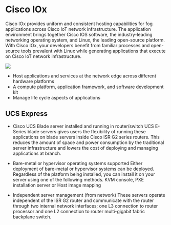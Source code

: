 # Cisco IOx 

Cisco IOx provides uniform and consistent hosting capabilities for fog applications across Cisco IoT network infrastructure. 
The application environment brings together Cisco IOS software, the industry-leading networking operating system, and Linux, 
the leading open-source platform. With Cisco IOx, your developers benefit from familiar processes and open-source tools prevalent 
with Linux while generating applications that execute on Cisco IoT network infrastructure.

 ![](/posts/files/cloud_to_fog/images/cisco_iox.jpg)

- Host applications and services at the network edge across different hardware platforms
- A compute platform, application framework, and software development kit
- Manage life cycle aspects of applications

## UCS Express

- Cisco UCS Blade server installed and running in router/switch
UCS E-Series blade servers gives users the flexibility of running these applications on blade servers inside 
Cisco ISR G2 series routers. This reduces the amount of space and power consumption by the traditional 
server infrastructure and lowers the cost of deploying and managing applications at branch.

- Bare-metal or hypervisor operating systems supported
Either deployment of bare-metal or hypervisor systems can be deployed. 
Regardless of the platform being installed, you can install it on your server using one of the following methods. KVM console, PXE installation server
or Host image mapping

- Independent server management (from network)
These servers operate independent of the ISR G2 router and communicate with the router through two internal network 
interfaces; one L3 connection to router processor and one L2 connection to router multi-gigabit fabric backplane switch.


